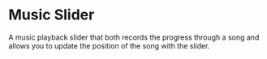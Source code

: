 # Music Slider
A music playback slider that both records the progress through a song and allows you to update the position of the song with the slider.
